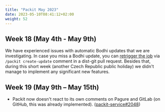 ```yaml
---
title: "Packit May 2023"
date: 2023-05-10T08:41:12+02:00
weight: 52
---
```


## Week 18 (May 4th - May 9th)

We have experienced issues with automatic Bodhi updates that we are investigating.
In case you miss a Bodhi update, you can
[retrigger the job](https://packit.dev/docs/fedora-releases-guide/#retriggering-2) via `/packit create-update`
comment in a dist-git pull request.
Besides that, during this short week (another Czech Republic public holiday) we didn't manage to implement
any significant new features.

## Week 19 (May 9th – May 15th)

- Packit now doesn't react to its own comments on Pagure and GitLab (on GitHub, this was already implemented).
  ([packit-service#2048](https://github.com/packit/packit-service/pull/2048))
